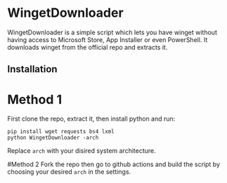 # WingetDownloader

WingetDownloader is a simple script which lets you have winget without having access to Microsoft Store, App Installer or even PowerShell. It downloads winget from the official repo and extracts it.

## Installation
# Method 1
First clone the repo, extract it, then install python and run:

    pip install wget requests bs4 lxml 
    python WingetDownloader -arch
    
Replace `arch` with your disired system architecture.

#Method 2
Fork the repo then go to github actions and build the script by choosing your desired `arch` in the settings.
